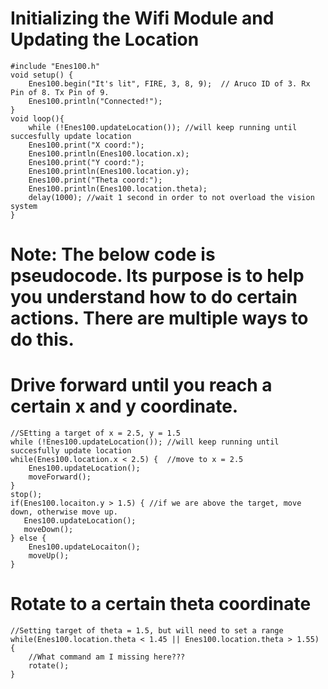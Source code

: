 # Initializing the Wifi Module and Updating the Location
```arduino
#include "Enes100.h"
void setup() {
    Enes100.begin("It's lit", FIRE, 3, 8, 9);  // Aruco ID of 3. Rx Pin of 8. Tx Pin of 9.
    Enes100.println("Connected!");
}
void loop(){
    while (!Enes100.updateLocation()); //will keep running until succesfully update location
    Enes100.print("X coord:");
    Enes100.println(Enes100.location.x);
    Enes100.print("Y coord:");
    Enes100.println(Enes100.location.y);
    Enes100.print("Theta coord:");
    Enes100.println(Enes100.location.theta);
    delay(1000); //wait 1 second in order to not overload the vision system
}
```
# Note: The below code is pseudocode. Its purpose is to help you understand how to do certain actions. There are multiple ways to do this.
# Drive forward until you reach a certain x and y coordinate.
```arduino
//SEtting a target of x = 2.5, y = 1.5
while (!Enes100.updateLocation()); //will keep running until succesfully update location
while(Enes100.location.x < 2.5) {  //move to x = 2.5
    Enes100.updateLocation();
    moveForward();
}
stop();
if(Enes100.locaiton.y > 1.5) { //if we are above the target, move down, otherwise move up.
   Enes100.updateLocation();
   moveDown();
} else {
    Enes100.updateLocaiton();
    moveUp();
}

```
# Rotate to a certain theta coordinate
```arduino
//Setting target of theta = 1.5, but will need to set a range
while(Enes100.location.theta < 1.45 || Enes100.location.theta > 1.55) {
    //What command am I missing here???
    rotate();
}
```
